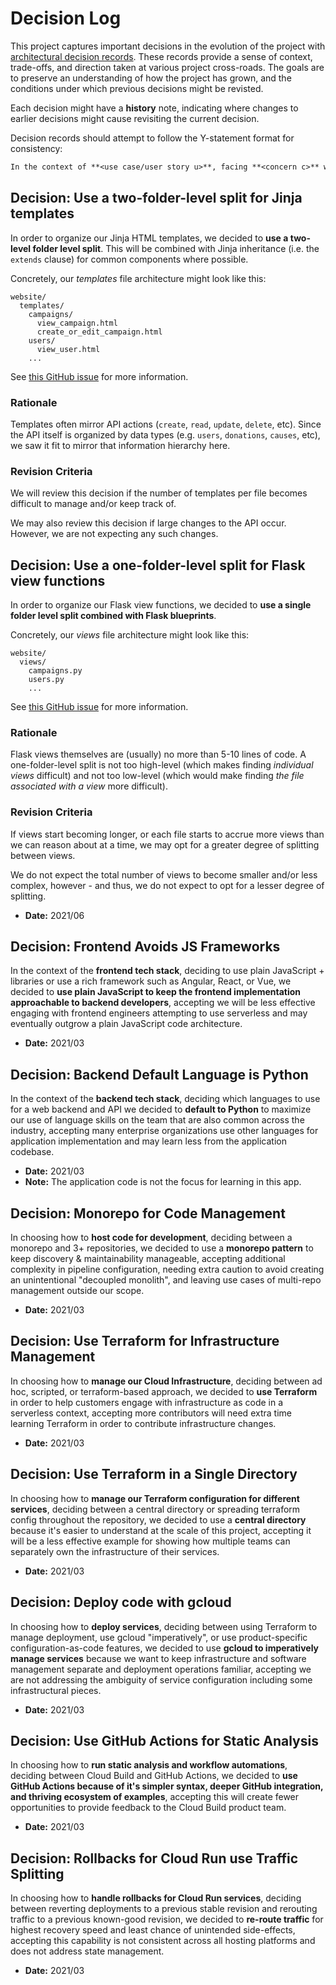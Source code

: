 # Decision Log

This project captures important decisions in the evolution of the project with [architectural decision records](https://adr.github.io/). These records provide a sense of context, trade-offs, and direction taken at various project cross-roads. The goals are to preserve an understanding of how the project has grown, and the conditions under which previous decisions might be revisted.

Each decision might have a **history** note, indicating where changes to earlier decisions might cause revisiting the current decision.

Decision records should attempt to follow the Y-statement format for consistency:

```md
In the context of **<use case/user story u>**, facing **<concern c>** we decided for **<option o>** and neglected <other options>, to achieve <system qualities/desired consequences>, accepting <downside d/undesired consequences>, because <additional rationale>.
```

## Decision: Use a two-folder-level split for Jinja templates

In order to organize our Jinja HTML templates, we decided to **use a two-level folder level split**. This will be combined with Jinja inheritance (i.e. the `extends` clause) for common components where possible.

Concretely, our _templates_ file architecture might look like this:
```
website/
  templates/
    campaigns/
      view_campaign.html
      create_or_edit_campaign.html
    users/
      view_user.html
    ...
```

See [this GitHub issue](https://github.com/GoogleCloudPlatform/emblem/issues/37) for more information.

### Rationale
Templates often mirror API actions (`create`, `read`, `update`, `delete`, etc). Since the API itself is organized by data types (e.g. `users`, `donations`, `causes`, etc), we saw it fit to mirror that information hierarchy here.

### Revision Criteria
We will review this decision if the number of templates per file becomes difficult to manage and/or keep track of.

We may also review this decision if large changes to the API occur. However, we are not expecting any such changes.

## Decision: Use a one-folder-level split for Flask view functions

In order to organize our Flask view functions, we decided to **use a single folder level split combined with Flask blueprints**.

Concretely, our _views_ file architecture might look like this:
```
website/
  views/
    campaigns.py
    users.py
    ...
```

See [this GitHub issue](https://github.com/GoogleCloudPlatform/emblem/issues/37) for more information.

### Rationale
Flask views themselves are (usually) no more than 5-10 lines of code. A one-folder-level split is not too high-level (which makes finding _individual views_ difficult) and not too low-level (which would make finding _the file associated with a view_ more difficult).

### Revision Criteria
If views start becoming longer, or each file starts to accrue more views than we can reason about at a time, we may opt for a greater degree of splitting between views.

We do not expect the total number of views to become smaller and/or less complex, however - and thus, we do not expect to opt for a lesser degree of splitting.

* **Date:** 2021/06

## Decision: Frontend Avoids JS Frameworks

In the context of the **frontend tech stack**, deciding to use plain JavaScript + libraries or use a rich framework such as Angular, React, or Vue, we decided to **use plain JavaScript to keep the frontend implementation approachable to backend developers**, accepting we will be less effective engaging with frontend engineers attempting to use serverless and may eventually outgrow a plain JavaScript code architecture.

* **Date:** 2021/03

## Decision: Backend Default Language is Python

In the context of the **backend tech stack**, deciding which languages to use for a web backend and API we decided to **default to Python** to maximize our use of language skills on the team that are also common across the industry, accepting many enterprise organizations use other languages for application implementation and may learn less from the application codebase.

* **Date:** 2021/03
* **Note:** The application code is not the focus for learning in this app.

## Decision: Monorepo for Code Management

In choosing how to **host code for development**, deciding between a monorepo and 3+ repositories, we decided to use a **monorepo pattern** to keep discovery & maintainability manageable, accepting additional complexity in pipeline configuration, needing extra caution to avoid creating an unintentional "decoupled monolith", and leaving use cases of multi-repo management outside our scope.

* **Date:** 2021/03

## Decision: Use Terraform for Infrastructure Management

In choosing how to **manage our Cloud Infrastructure**, deciding between ad hoc, scripted, or terraform-based approach, we decided to **use Terraform** in order to help customers engage with infrastructure as code in a serverless context, accepting more contributors will need extra time learning Terraform in order to contribute infrastructure changes.

* **Date:** 2021/03

## Decision: Use Terraform in a Single Directory

In choosing how to **manage our Terraform configuration for different services**, deciding between a central directory or spreading terraform config throughout the repository, we decided to use a **central directory** because it's easier to understand at the scale of this project, accepting it will be a less effective example for showing how multiple teams can separately own the infrastructure of their services.

* **Date:** 2021/03

## Decision: Deploy code with gcloud

In choosing how to **deploy services**, deciding between using Terraform to manage deployment, use gcloud "imperatively", or use product-specific configuration-as-code features, we decided to use **gcloud to imperatively manage services** because we want to keep infrastructure and software management separate and deployment operations familiar, accepting we are not addressing the ambiguity of service configuration including some infrastructural pieces.

* **Date:** 2021/03

## Decision: Use GitHub Actions for Static Analysis

In choosing how to **run static analysis and workflow automations**, deciding between Cloud Build and GitHub Actions, we decided to **use GitHub Actions because of it's simpler syntax, deeper GitHub integration, and thriving ecosystem of examples**, accepting this will create fewer opportunities to provide feedback to the Cloud Build product team.

* **Date:** 2021/03

## Decision: Rollbacks for Cloud Run use Traffic Splitting

In choosing how to **handle rollbacks for Cloud Run services**, deciding between
reverting deployments to a previous stable revision and rerouting traffic to a previous known-good revision, we decided to **re-route traffic** for highest recovery speed and least chance of unintended side-effects, accepting this capability is not consistent across all hosting platforms and does not address state management.

* **Date:** 2021/03
